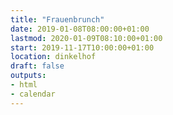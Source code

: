 ```yaml
---
title: "Frauenbrunch"
date: 2019-01-08T08:00:00+01:00
lastmod: 2020-01-09T08:10:00+01:00
start: 2019-11-17T10:00:00+01:00
location: dinkelhof
draft: false
outputs:
- html
- calendar
---
```

